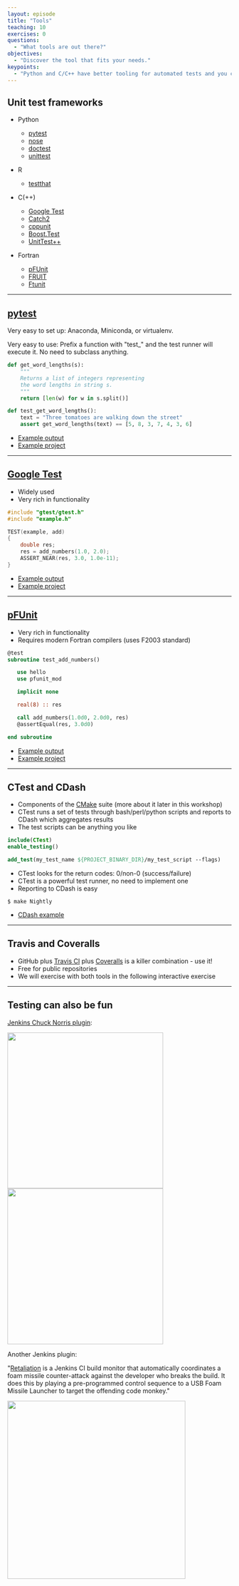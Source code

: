 ```yaml
---
layout: episode
title: "Tools"
teaching: 10
exercises: 0
questions:
  - "What tools are out there?"
objectives:
  - "Discover the tool that fits your needs."
keypoints:
  - "Python and C/C++ have better tooling for automated tests and you can use those also for Fortran projects (via `iso_c_binding`)."
---
```


## Unit test frameworks

- Python
    - [pytest](http://doc.pytest.org)
    - [nose](http://nose.readthedocs.io)
    - [doctest](https://docs.python.org/2/library/doctest.html)
    - [unittest](https://docs.python.org/2/library/unittest.html)

- R
    - [testthat](https://github.com/hadley/testthat)

- C(++)
    - [Google Test](https://github.com/google/googletest)
    - [Catch2](http://catch-lib.net)
    - [cppunit](https://freedesktop.org/wiki/Software/cppunit/)
    - [Boost.Test](http://www.boost.org/doc/libs/1_62_0/libs/test/doc/html/index.html)
    - [UnitTest++](http://unittest-cpp.github.io)

- Fortran
    - [pFUnit](https://sourceforge.net/projects/pfunit/)
    - [FRUIT](https://sourceforge.net/projects/fortranxunit/)
    - [Ftunit](http://flibs.sourceforge.net/ftnunit.html)

---

## [pytest](http://doc.pytest.org)

Very easy to set up: Anaconda, Miniconda, or virtualenv.

Very easy to use: Prefix a function with "test\_" and the test runner will execute it.
No need to subclass anything.

```python
def get_word_lengths(s):
    """
    Returns a list of integers representing
    the word lengths in string s.
    """
    return [len(w) for w in s.split()]

def test_get_word_lengths():
    text = "Three tomatoes are walking down the street"
    assert get_word_lengths(text) == [5, 8, 3, 7, 4, 3, 6]
```

- [Example output](https://travis-ci.org/bast/pytest-demo/builds/104182942)
- [Example project](https://github.com/bast/pytest-demo)

---

## [Google Test](https://github.com/google/googletest)

- Widely used
- Very rich in functionality

```cpp
#include "gtest/gtest.h"
#include "example.h"

TEST(example, add)
{
    double res;
    res = add_numbers(1.0, 2.0);
    ASSERT_NEAR(res, 3.0, 1.0e-11);
}
```

- [Example output](https://travis-ci.org/bast/gtest-demo/builds/104190982)
- [Example project](https://github.com/bast/gtest-demo)

---

## [pFUnit](https://sourceforge.net/projects/pfunit/)

- Very rich in functionality
- Requires modern Fortran compilers (uses F2003 standard)

```fortran
@test
subroutine test_add_numbers()

   use hello
   use pfunit_mod

   implicit none

   real(8) :: res

   call add_numbers(1.0d0, 2.0d0, res)
   @assertEqual(res, 3.0d0)

end subroutine
```

- [Example output](https://travis-ci.org/bast/pfunit-demo/builds/104193675)
- [Example project](https://github.com/bast/pfunit-demo)

---

## CTest and CDash

- Components of the [CMake](https://cmake.org) suite (more about it later in this workshop)
- CTest runs a set of tests through bash/perl/python scripts and reports to CDash which aggregates results
- The test scripts can be anything you like

```cmake
include(CTest)
enable_testing()

add_test(my_test_name ${PROJECT_BINARY_DIR}/my_test_script --flags)
```

- CTest looks for the return codes: 0/non-0 (success/failure)
- CTest is a powerful test runner, no need to implement one
- Reporting to CDash is easy

```shell
$ make Nightly
```

- [CDash example](https://testboard.org)

---

## Travis and Coveralls

- GitHub plus [Travis CI](https://travis-ci.org)
  plus [Coveralls](https://coveralls.io) is a killer combination - use it!
- Free for public repositories
- We will exercise with both tools in the following interactive exercise

---

## Testing can also be fun

[Jenkins Chuck Norris plugin](https://wiki.jenkins-ci.org/display/JENKINS/ChuckNorris+Plugin):

<img src="{{ site.baseurl }}/img/chucknorris_badass.jpg" style="width: 350px;"/>
<img src="{{ site.baseurl }}/img/chucknorris_thumbup.jpg" style="width: 350px;"/>

Another Jenkins plugin:

"[Retaliation](https://github.com/codedance/Retaliation) is a Jenkins CI build
monitor that automatically coordinates a foam missile counter-attack against
the developer who breaks the build. It does this by playing a pre-programmed
control sequence to a USB Foam Missile Launcher to target the offending code
monkey."

<img src="{{ site.baseurl }}/img/launcher.jpg" style="width: 400px;"/>
